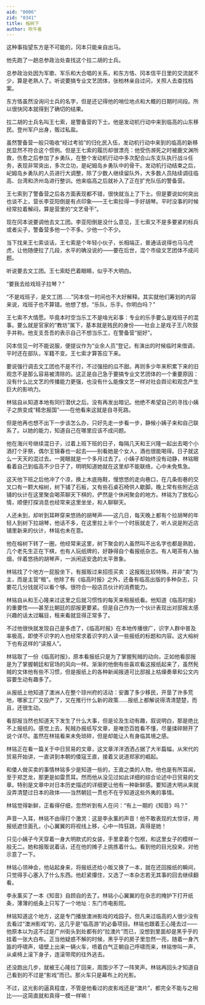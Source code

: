```yaml
---
aid: "0006"
zid: "0341"
title: 榕树下
author: 吹牛者
---
```


这种事指望东方是不可能的，冈本只能亲自出马。

他先跑了一趟总参政治处查找这个拉二胡的士兵。

总参政治处因为军歌、军乐和大合唱的关系，和东方恪、冈本信平日里的交流就不少，算是老熟人了。听说要搞专业文艺团体，张柏林亲自过问，关照人去查找档案。

东方恪虽然没询问士兵的名字，但是还记得他的哨位地点和大概的日期时间段。所以很快冈本就得到了确切的结果。

拉二胡的士兵名叫王七索，是警备营的下士。他是发动机行动中来到临高的山东移民。登州军户出身，贩过私盐。

虽然警备营一般只吸收“经过考验”的归化民入伍，发动机行动中来到的临高的新移民显然不符合这个惯例。但是王七索的履历却很漂亮：他受伤濒死之时被鹿文渊所救，伤愈之后参加了乡勇队，在整个发动机行动中多次配合山东支队执行战斗任务，表现非常突出，多次立功，是屺姆岛乡勇队中的骨干。发动机行动结束之后，屺姆岛乡勇队的人员进行大调整，除了少数人继续留队外，大多数人员陆续调往临高、台湾和济州岛进行整训。他来临高之后就补入了正在扩充队伍的警备营。

王七索到了警备营之后各方面表现都不错，很快就当上了下士。但是要说如何突出也谈不上，营长李亚阳倒是有点印象——王七索拉得一手好胡琴。平时没事的时候经常拉着解闷，算是营里的“文艺骨干”。

现在冈本说要调他去文工团。李亚阳倒是没什么意见，王七索又不是多要紧的标兵或者尖子，警备营多他一个不多。少他一个不少。

当下找来王七索谈话，王七索是个年轻小伙子，长相端正，普通话说得也马马虎虎，让他随便拉了几段，水平的确没说的——要在后世，混个市级文艺团体不成问题。

听说要去文工团。王七索眨巴着眼睛，似乎不大明白。

“要我去给戏班子拉琴？”

“不是戏班子，是文工团……”冈本信一时间也不大好解释。其实就他们筹划的内容来说，戏班子也不算错。他想了想，“乐队，乐手。你明白吗？”

王七索不大情愿。毕竟本时空当乐工不是啥光彩事：专业的乐手要么是戏班子的混事。要么就是官家的“教坊”属下，基本就是贱民的身份——社会上是戏子王八吹鼓手并称。他支支吾吾的表示自己不想当乐工，在警备营“挺好”。

冈本信见一时不能说服，便提议作为“业余人员”登记，有演出的时候临时来借调，平时还在部队，军籍不变。王七索才算答应下来。

要说强行调去文工团也不是不行，不过强扭的瓜不甜。再则多少年来积累下来的旧观念不是那么容易被清除的。这正是自己急于要搞专业文艺团体的一个重要原因：没有什么比文艺的传播能力更强，也没有什么能像文艺一样对社会舆论和观念产生巨大的影响力。

林铭自从知道本地有同行潜伏之后。没有再发出暗记。他绝不希望自己的寻找小姨子之旅变成“精忠报国”——在他看来这就是自寻死路。

但是他再也想不出下一步该怎么办，只好先走一步看一步，静候小姨子来和自己联系了。以她的能力，知道自己在哪里应该不成问题。

他在海兴号继续混日子，过着上班下班的日子，每隔几天和王兴隆一起出去喝个小酒打个牙祭，偶尔王锦春也一起去——别看她是个女人，酒也很能喝得。日子就这么一天天的混过去。一晃眼就是一个多月过去了。小姨子却始终没有动静，林铭眼看着自己到临高不少日子了，明明知道她就在这里却不能联络，心中未免焦急。

这天他下班之后他冲了个凉，换上木底拖鞋，慢悠悠的走向巷口，在几条街巷的交叉口有一颗大榕树，树下铺了石板，又有些石桌石椅供人歇脚。晚上常有些附近店铺的伙计在这里聚会喝茶聊天下棋的，俨然是个休闲聚会的地方。林铭为了放松心情，顺便打探消息也经常来这里坐坐，和人聊聊天。

人还未到，却听到耳畔穿来悠扬的胡琴声——这几日，每天晚上都有个拉胡琴的年轻人到树下拉胡琴，他话不多，在这里拉上半个一个时辰就走了，听人说是附近店铺里新来的伙计，林铭也未在意。

他在榕树下转了一圈，他经常来这里，树下聚会的人虽然叫不出名字也都是熟脸，几个老先生正在下棋，也有人玩纸牌的，好静得自个看报纸杂志。有人喝茶有人抽烟，伴着悠扬的胡琴声，一派闲适安逸的太平景象。

林铭找了个地方一屁股坐下，有报贩过来招揽买卖：这报贩比较特殊，并非“卖”为主，而是主营“租”。他除了有《临高时报》之外，还备有临高出版的多种杂志，只要花几分钱就可以看个够。很符合一般店员伙计的消费能力。

林铭自从和王心隆来过这里之后就习惯性的每天来租报纸看。他知道《临高时报》的重要性——甚至比朝廷的邸报更要紧。但是自己作为一个伙计表现出对邸报太感兴趣的话太过瞩目，租来看就显得正常多了。

不过他很快就发现自己是多虑了，《临高时报》在本地传播很广，识字人群中普及率极高，即使不识字的人也经常求着识字的人读一些报纸的标题和内容。这大榕树下也有这样的“读报人”。

林铭取了一份《临高时报》，原本看报纸只是为了掌握髡贼的动向，正如他看邸报是为了掌握朝廷和官场的风向一样。渐渐的他倒有些喜欢看这报纸起来了，虽然髡贼的文体他有些不习惯，但是报纸上的各种新闻报道可比邸报上枯燥奏章和公文内容要生动有趣多了。

从报纸上他知道了澳洲人在整个琼州府的活动：安置了多少移民，开垦了许多荒地，哪家工厂又投产了，又在推行什么新的政策……报纸上都解说得清清楚楚，而且，还很生动。

看邸报当然也知道天下发生了什么大事，但是论及生动有趣，叙说明白，那是绝比不上报纸的。感觉上去，髡贼办报纸写文章，是唯恐百姓看不懂，尽量揉碎掰开了说个详尽。虽然在林铭看来未免琐碎，但是却能让人有身临其境之感。

林铭正在看一篇关于中日贸易的文章，这文章洋洋洒洒占据了大半篇幅，从宋代的贸易开始讲，一直讲到本朝的倭寇王直，接着又说道郑家的崛起。

和倭人做买卖的事情林铭多少是知道一些的，王直之类的人物，他也是有所耳闻，至于郑芝龙，那更是如雷贯耳。然而他从没见过如此详细的综合论述中日贸易的文章。特别是文章中对日本历史描述的详细更让他有一种新鲜感。要知道大明从来就没弄清楚过日本的政体——当然朝廷一贯也不在乎知道这些外夷的事情。

林铭觉得新鲜，正看得仔细，忽然听到有人在问：“有上一期的《知音》吗？”

声音一入耳，林铭不由得打个激灵：这是李永薰的声音！他不敢表现的太惊讶，用报纸遮住面孔，小心翼翼的将视线上移，心中一阵狂跳，真得是她！

只见小姨子今天穿着一身大明款式的女装，手里拿着个包袱，和这里女子的模样一般无二。她和报贩说着话，还在他的摊子上挑拣着什么。看到他的目光投来，对他示意了一下。

林铭心领神会，他站起身来，将报纸还给小贩又换了一本，就在还回报纸的瞬间，只觉得手心塞入了什么东西。他赶紧攥住，又选了一本杂志若无其事的回去继续翻看。

李永薰买了一本《知音》自顾自的去了。林铭小心翼翼的在杂志的掩护下打开纸条，薄薄的纸条上只写了一个地址：东门市电影院。

林铭知道这个地方，这是专门播放澳洲影戏的戏园子。但凡来过临高的人很少没有去看过“澳洲影戏”的，这几乎是“临高游”的必备项目。林铭也跟着王心隆去过——他原本以为这不过是广州街头到处都有的“拉澳片”而已，没想到里面却是黑乎乎的挂着一张大白布。正当他疑惑不解的时候，黑乎乎的房子里忽然一亮，随着一身汽笛的呼啸声，墙壁上出来一辆火车，喷着白气正朝自己呼啸而来，林铭惨叫一声，从桌椅上滚下身子，连滚带爬的往外逃去。

还没跑出几步，就被王心隆拉了回来，周围少不了一阵笑声。林铭再回头才知道自己看到的不过是“影戏”而已。那火车只是幕布上的光影。

不过，这光影的逼真程度，不管是他看过的皮影戏还是“澳片”，都完全不能与之相比——这简直就和真得一模一样嘛！

